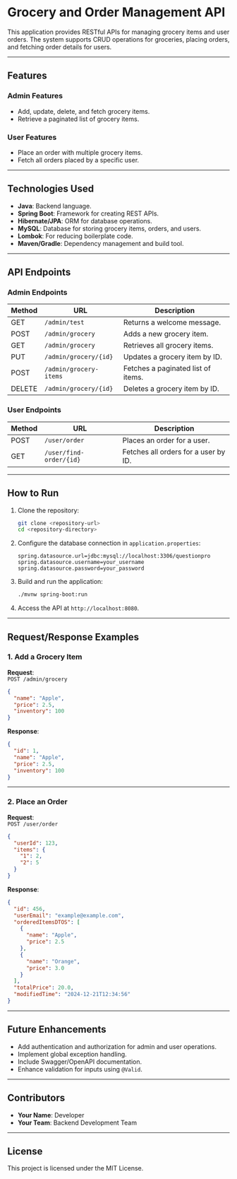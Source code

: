 # Grocery and Order Management API

This application provides RESTful APIs for managing grocery items and user orders. The system supports CRUD operations for groceries, placing orders, and fetching order details for users.

---

## **Features**

### **Admin Features**
- Add, update, delete, and fetch grocery items.
- Retrieve a paginated list of grocery items.

### **User Features**
- Place an order with multiple grocery items.
- Fetch all orders placed by a specific user.

---

## **Technologies Used**
- **Java**: Backend language.
- **Spring Boot**: Framework for creating REST APIs.
- **Hibernate/JPA**: ORM for database operations.
- **MySQL**: Database for storing grocery items, orders, and users.
- **Lombok**: For reducing boilerplate code.
- **Maven/Gradle**: Dependency management and build tool.

---

## **API Endpoints**

### **Admin Endpoints**
| Method | URL                          | Description                           |
|--------|-------------------------------|---------------------------------------|
| GET    | `/admin/test`                | Returns a welcome message.           |
| POST   | `/admin/grocery`             | Adds a new grocery item.             |
| GET    | `/admin/grocery`             | Retrieves all grocery items.         |
| PUT    | `/admin/grocery/{id}`        | Updates a grocery item by ID.        |
| POST   | `/admin/grocery-items`       | Fetches a paginated list of items.   |
| DELETE | `/admin/grocery/{id}`        | Deletes a grocery item by ID.        |

### **User Endpoints**
| Method | URL                          | Description                           |
|--------|-------------------------------|---------------------------------------|
| POST   | `/user/order`                | Places an order for a user.          |
| GET    | `/user/find-order/{id}`      | Fetches all orders for a user by ID. |

---

## **How to Run**
1. Clone the repository:
   ```bash
   git clone <repository-url>
   cd <repository-directory>
   ```
2. Configure the database connection in `application.properties`:
   ```properties
   spring.datasource.url=jdbc:mysql://localhost:3306/questionpro
   spring.datasource.username=your_username
   spring.datasource.password=your_password
   ```
3. Build and run the application:
   ```bash
   ./mvnw spring-boot:run
   ```
4. Access the API at `http://localhost:8080`.

---

## **Request/Response Examples**

### **1. Add a Grocery Item**
**Request**:  
`POST /admin/grocery`
```json
{
  "name": "Apple",
  "price": 2.5,
  "inventory": 100
}
```

**Response**:
```json
{
  "id": 1,
  "name": "Apple",
  "price": 2.5,
  "inventory": 100
}
```

---

### **2. Place an Order**
**Request**:  
`POST /user/order`
```json
{
  "userId": 123,
  "items": {
    "1": 2,
    "2": 5
  }
}
```

**Response**:
```json
{
  "id": 456,
  "userEmail": "example@example.com",
  "orderedItemsDTOS": [
    {
      "name": "Apple",
      "price": 2.5
    },
    {
      "name": "Orange",
      "price": 3.0
    }
  ],
  "totalPrice": 20.0,
  "modifiedTime": "2024-12-21T12:34:56"
}
```

---

## **Future Enhancements**
- Add authentication and authorization for admin and user operations.
- Implement global exception handling.
- Include Swagger/OpenAPI documentation.
- Enhance validation for inputs using `@Valid`.

---

## **Contributors**
- **Your Name**: Developer
- **Your Team**: Backend Development Team

---

## **License**
This project is licensed under the MIT License.

